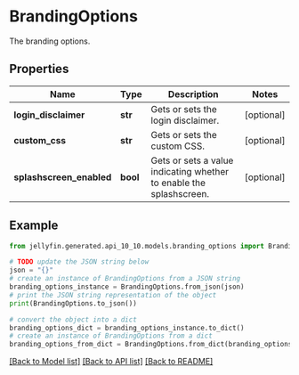 # BrandingOptions

The branding options.

## Properties

Name | Type | Description | Notes
------------ | ------------- | ------------- | -------------
**login_disclaimer** | **str** | Gets or sets the login disclaimer. | [optional] 
**custom_css** | **str** | Gets or sets the custom CSS. | [optional] 
**splashscreen_enabled** | **bool** | Gets or sets a value indicating whether to enable the splashscreen. | [optional] 

## Example

```python
from jellyfin.generated.api_10_10.models.branding_options import BrandingOptions

# TODO update the JSON string below
json = "{}"
# create an instance of BrandingOptions from a JSON string
branding_options_instance = BrandingOptions.from_json(json)
# print the JSON string representation of the object
print(BrandingOptions.to_json())

# convert the object into a dict
branding_options_dict = branding_options_instance.to_dict()
# create an instance of BrandingOptions from a dict
branding_options_from_dict = BrandingOptions.from_dict(branding_options_dict)
```
[[Back to Model list]](../README.md#documentation-for-models) [[Back to API list]](../README.md#documentation-for-api-endpoints) [[Back to README]](../README.md)


